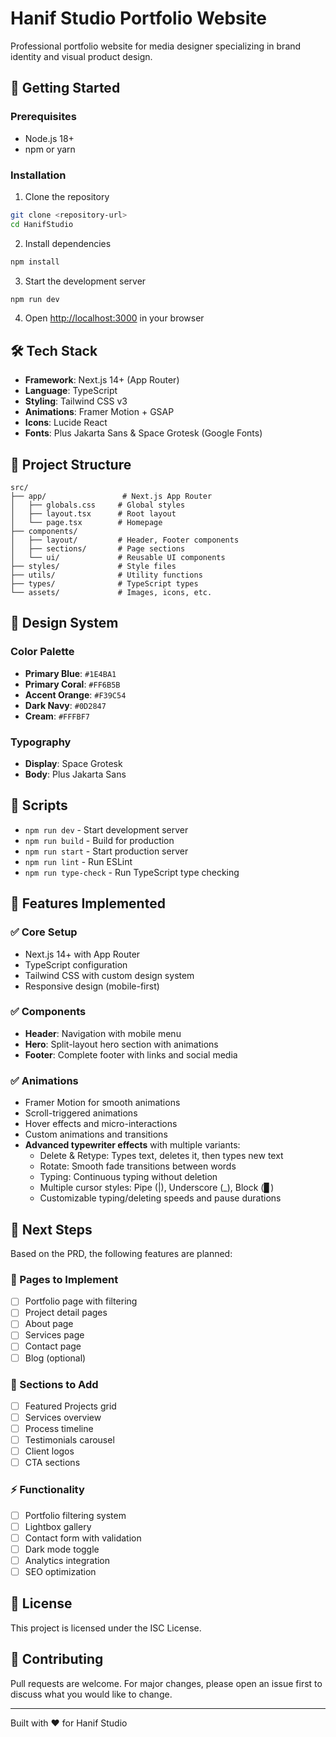 # Hanif Studio Portfolio Website

Professional portfolio website for media designer specializing in brand identity and visual product design.

## 🚀 Getting Started

### Prerequisites

- Node.js 18+
- npm or yarn

### Installation

1. Clone the repository
```bash
git clone <repository-url>
cd HanifStudio
```

2. Install dependencies
```bash
npm install
```

3. Start the development server
```bash
npm run dev
```

4. Open [http://localhost:3000](http://localhost:3000) in your browser

## 🛠️ Tech Stack

- **Framework**: Next.js 14+ (App Router)
- **Language**: TypeScript
- **Styling**: Tailwind CSS v3
- **Animations**: Framer Motion + GSAP
- **Icons**: Lucide React
- **Fonts**: Plus Jakarta Sans & Space Grotesk (Google Fonts)

## 📁 Project Structure

```
src/
├── app/                 # Next.js App Router
│   ├── globals.css     # Global styles
│   ├── layout.tsx      # Root layout
│   └── page.tsx        # Homepage
├── components/
│   ├── layout/         # Header, Footer components
│   ├── sections/       # Page sections
│   └── ui/             # Reusable UI components
├── styles/             # Style files
├── utils/              # Utility functions
├── types/              # TypeScript types
└── assets/             # Images, icons, etc.
```

## 🎨 Design System

### Color Palette

- **Primary Blue**: `#1E4BA1`
- **Primary Coral**: `#FF6B5B`
- **Accent Orange**: `#F39C54`
- **Dark Navy**: `#0D2847`
- **Cream**: `#FFFBF7`

### Typography

- **Display**: Space Grotesk
- **Body**: Plus Jakarta Sans

## 🚀 Scripts

- `npm run dev` - Start development server
- `npm run build` - Build for production
- `npm run start` - Start production server
- `npm run lint` - Run ESLint
- `npm run type-check` - Run TypeScript type checking

## 📝 Features Implemented

### ✅ Core Setup
- Next.js 14+ with App Router
- TypeScript configuration
- Tailwind CSS with custom design system
- Responsive design (mobile-first)

### ✅ Components
- **Header**: Navigation with mobile menu
- **Hero**: Split-layout hero section with animations
- **Footer**: Complete footer with links and social media

### ✅ Animations
- Framer Motion for smooth animations
- Scroll-triggered animations
- Hover effects and micro-interactions
- Custom animations and transitions
- **Advanced typewriter effects** with multiple variants:
  - Delete & Retype: Types text, deletes it, then types new text
  - Rotate: Smooth fade transitions between words
  - Typing: Continuous typing without deletion
  - Multiple cursor styles: Pipe (|), Underscore (_), Block (▊)
  - Customizable typing/deleting speeds and pause durations

## 🎯 Next Steps

Based on the PRD, the following features are planned:

### 📄 Pages to Implement
- [ ] Portfolio page with filtering
- [ ] Project detail pages
- [ ] About page
- [ ] Services page
- [ ] Contact page
- [ ] Blog (optional)

### 🎨 Sections to Add
- [ ] Featured Projects grid
- [ ] Services overview
- [ ] Process timeline
- [ ] Testimonials carousel
- [ ] Client logos
- [ ] CTA sections

### ⚡ Functionality
- [ ] Portfolio filtering system
- [ ] Lightbox gallery
- [ ] Contact form with validation
- [ ] Dark mode toggle
- [ ] Analytics integration
- [ ] SEO optimization

## 📄 License

This project is licensed under the ISC License.

## 🤝 Contributing

Pull requests are welcome. For major changes, please open an issue first to discuss what you would like to change.

---

Built with ❤️ for Hanif Studio